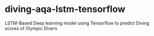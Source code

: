 # diving-aqa-lstm-tensorflow
LSTM-Based Deep learning model using Tensorflow to predict Diving scores of Olympic Divers
